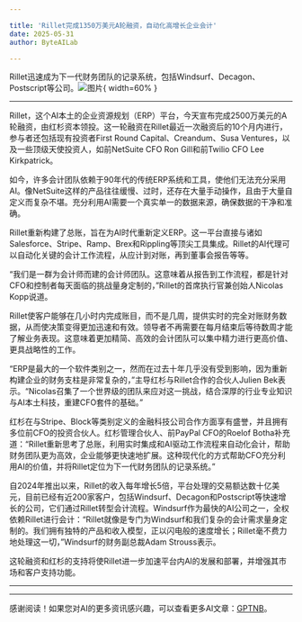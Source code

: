 ```yaml
---

title: 'Rillet完成1350万美元A轮融资，自动化高增长企业会计'
date: 2025-05-31
author: ByteAILab

---
```


Rillet迅速成为下一代财务团队的记录系统，包括Windsurf、Decagon、Postscript等公司。![图片](https://ai-techpark.com/wp-content/uploads/Rillet-Raises.jpg){ width=60% }

---
Rillet，这个AI本土的企业资源规划（ERP）平台，今天宣布完成2500万美元的A轮融资，由红杉资本领投。这一轮融资在Rillet最近一次融资后的10个月内进行，参与者还包括现有投资者First Round Capital、Creandum、Susa Ventures，以及一些顶级天使投资人，如前NetSuite CFO Ron Gill和前Twilio CFO Lee Kirkpatrick。

如今，许多会计团队依赖于90年代的传统ERP系统和工具，使他们无法充分采用AI。像NetSuite这样的产品往往缓慢、过时，还存在大量手动操作，且由于大量自定义而复杂不堪。充分利用AI需要一个真实单一的数据来源，确保数据的干净和准确。

Rillet重新构建了总账，旨在为AI时代重新定义ERP。这一平台直接与诸如Salesforce、Stripe、Ramp、Brex和Rippling等顶尖工具集成。Rillet的AI代理可以自动化关键的会计工作流程，从应计到对账，再到董事会报告等等。

“我们是一群为会计师而建的会计师团队。这意味着从报告到工作流程，都是针对CFO和控制者每天面临的挑战量身定制的，”Rillet的首席执行官兼创始人Nicolas Kopp说道。

Rillet使客户能够在几小时内完成账目，而不是几周，提供实时的完全对账财务数据，从而使决策变得更加迅速和有效。领导者不再需要在每月结束后等待数周才能了解业务表现。这意味着更加精简、高效的会计团队可以集中精力进行更高价值、更具战略性的工作。

“ERP是最大的一个软件类别之一，然而在过去十年几乎没有受到影响，因为重新构建企业的财务支柱是非常复杂的，”主导红杉与Rillet合作的合伙人Julien Bek表示。“Nicolas召集了一个世界级的团队来应对这一挑战，结合深厚的行业专业知识与AI本土科技，重建CFO套件的基础。”

红杉在与Stripe、Block等类别定义的金融科技公司合作方面享有盛誉，并且拥有多位前CFO的投资合伙人。红杉管理合伙人、前PayPal CFO的Roelof Botha补充道：“Rillet重新思考了总账，利用实时集成和AI驱动工作流程来自动化会计，帮助财务团队更为高效，企业能够更快速地扩展。这种现代化的方式帮助CFO充分利用AI的价值，并将Rillet定位为下一代财务团队的记录系统。”

自2024年推出以来，Rillet的收入每年增长5倍，平台处理的交易额达数十亿美元，目前已经有近200家客户，包括Windsurf、Decagon和Postscript等快速增长的公司，它们通过Rillet转型会计流程。Windsurf作为最快的AI公司之一，全权依赖Rillet进行会计：“Rillet就像是专门为Windsurf和我们复杂的会计需求量身定制的。我们拥有独特的产品和收入模型，正以闪电般的速度增长；Rillet毫不费力地处理这一切，”Windsurf的财务副总裁Adam Strouss表示。

这轮融资和红杉的支持将使Rillet进一步加速平台内AI的发展和部署，并增强其市场和客户支持功能。

---
---
感谢阅读！如果您对AI的更多资讯感兴趣，可以查看更多AI文章：[GPTNB](https://gptnb.com)。